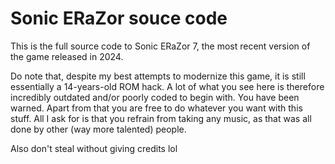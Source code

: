 # Sonic ERaZor souce code
This is the full source code to Sonic ERaZor 7, the most recent version of the game released in 2024.

Do note that, despite my best attempts to modernize this game, it is still essentially a 14-years-old ROM hack. A lot of what you see here is therefore incredibly outdated and/or poorly coded to begin with. You have been warned. Apart from that you are free to do whatever you want with this stuff. All I ask for is that you refrain from taking any music, as that was all done by other (way more talented) people.

Also don't steal without giving credits lol